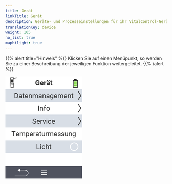 ```yaml
---
title: Gerät
linkTitle: Gerät
description: Geräte- und Prozesseinstellungen für ihr VitalControl-Gerät
translationKey: device
weight: 105
no_list: true
maphilight: true
---
```

{{% alert title="Hinweis" %}}
Klicken Sie auf einen Menüpunkt, so werden Sie zu einer Beschreibung der jeweiligen Funktion weitergeleitet.
{{% /alert %}}

<img src="bilder/menu.png" alt="VitalControl Gerät" title="Gerät" usemap="#workmap" class="maphilight">

<map name="workmap">
  <area shape="rect" coords="2,40,238,80" alt="Datenmanagement" title="Führen Sie Datensicherungen aus, exportieren Sie ihre Daten und setzen Sie das Gerät zurück&#10;Mausklick: zur Dokumentation" href="/docs/geraet/datenmanagement/">
  <area shape="rect" coords="2,80,238,120" alt="Info" title="Sehen Sie wichtige Soft- und Hardwareinformationen ein&#10;Mausklick: zur Dokumentation" href="/docs/geraet/info/">
  <area shape="rect" coords="2,120,238,160" alt="Service" title="Prüfen Sie ihre Gerätetreiber, Aktualisieren Sie ihre Firmware und führen Sie einen Reichweitentest durch&#10;Mausklick: zur Dokumentation" href="/docs/geraet/service/">
  <area shape="rect" coords="2,160,238,200" alt="Temperaturmessung" title="Testen Sie die Temperaturmessung Ihres Gerätes&#10;Mausklick: zur Dokumentation" href="/docs/geraet/temperaturmessung/">
   <area shape="rect" coords="2,200,238,240" alt="Licht" title="Schalten Sie das Licht im Kopfteil Ihres VitalControl-Gerät an oder aus&#10;Mausklick: zur Dokumentation" href="/docs/geraet/licht/">
</map>
